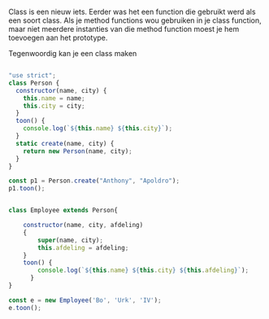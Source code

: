 Class is een nieuw iets. Eerder was het een function die gebruikt werd als een soort class.
Als je method functions wou gebruiken in je class function, maar niet meerdere instanties van die method function moest je hem toevoegen aan het prototype.

Tegenwoordig kan je een class maken

```javascript

"use strict";
class Person {
  constructor(name, city) {
    this.name = name;
    this.city = city;
  }
  toon() {
    console.log(`${this.name} ${this.city}`);
  }
  static create(name, city) {
    return new Person(name, city);
  }
}

const p1 = Person.create("Anthony", "Apoldro");
p1.toon();


class Employee extends Person{

    constructor(name, city, afdeling)
    {
        super(name, city);
        this.afdeling = afdeling;
    }
    toon() {
        console.log(`${this.name} ${this.city} ${this.afdeling}`);
      }
}

const e = new Employee('Bo', 'Urk', 'IV');
e.toon();
```